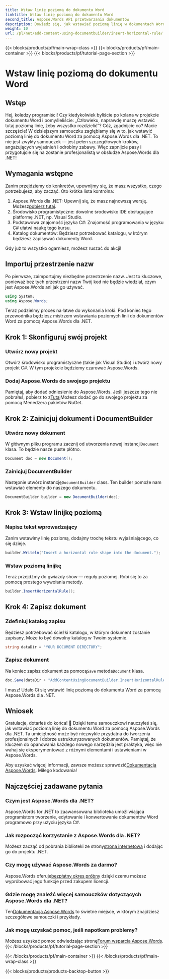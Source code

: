 ```yaml
---
title: Wstaw linię poziomą do dokumentu Word
linktitle: Wstaw linię poziomą do dokumentu Word
second_title: Aspose.Words API przetwarzania dokumentów
description: Dowiedz się, jak wstawiać poziomą linię w dokumentach Worda za pomocą Aspose.Words dla .NET dzięki naszemu szczegółowemu przewodnikowi krok po kroku. Idealne dla programistów C#.
weight: 10
url: /pl/net/add-content-using-documentbuilder/insert-horizontal-rule/
---
```


{{< blocks/products/pf/main-wrap-class >}}
{{< blocks/products/pf/main-container >}}
{{< blocks/products/pf/tutorial-page-section >}}

# Wstaw linię poziomą do dokumentu Word

## Wstęp

Hej, koledzy programiści! Czy kiedykolwiek byliście po kolana w projekcie dokumentu Word i pomyśleliście: „Człowieku, naprawdę muszę wstawić tutaj poziomą linię, żeby wszystko rozdzielić”? Cóż, zgadnijcie co? Macie szczęście! W dzisiejszym samouczku zagłębiamy się w to, jak wstawić poziomą linię do dokumentu Word za pomocą Aspose.Words dla .NET. To nie jest zwykły samouczek — jest pełen szczegółowych kroków, angażujących wyjaśnień i odrobiny zabawy. Więc zapnijcie pasy i przygotujcie się na zostanie profesjonalistą w obsłudze Aspose.Words dla .NET!

## Wymagania wstępne

Zanim przejdziemy do konkretów, upewnijmy się, że masz wszystko, czego potrzebujesz, aby zacząć. Oto krótka lista kontrolna:

1.  Aspose.Words dla .NET: Upewnij się, że masz najnowszą wersję. Możesz[pobierz tutaj](https://releases.aspose.com/words/net/).
2. Środowisko programistyczne: dowolne środowisko IDE obsługujące platformę .NET, np. Visual Studio.
3. Podstawowa znajomość języka C#: Znajomość programowania w języku C# ułatwi naukę tego kursu.
4. Katalog dokumentów: Będziesz potrzebować katalogu, w którym będziesz zapisywać dokumenty Word.

Gdy już to wszystko ogarniesz, możesz ruszać do akcji!

## Importuj przestrzenie nazw

Po pierwsze, zaimportujmy niezbędne przestrzenie nazw. Jest to kluczowe, ponieważ bez tych przestrzeni nazw Twój kod nie będzie wiedział, czym jest Aspose.Words ani jak go używać.

```csharp
using System;
using Aspose.Words;
```

Teraz podzielmy proces na łatwe do wykonania kroki. Pod koniec tego przewodnika będziesz mistrzem wstawiania poziomych linii do dokumentów Word za pomocą Aspose.Words dla .NET.

## Krok 1: Skonfiguruj swój projekt

### Utwórz nowy projekt

Otwórz środowisko programistyczne (takie jak Visual Studio) i utwórz nowy projekt C#. W tym projekcie będziemy czarować Aspose.Words.

### Dodaj Aspose.Words do swojego projektu

 Pamiętaj, aby dodać odniesienie do Aspose.Words. Jeśli jeszcze tego nie pobrałeś, pobierz to z[Tutaj](https://releases.aspose.com/words/net/)Możesz dodać go do swojego projektu za pomocą Menedżera pakietów NuGet.

## Krok 2: Zainicjuj dokument i DocumentBuilder

### Utwórz nowy dokument

 W głównym pliku programu zacznij od utworzenia nowej instancji`Document` klasa. To będzie nasze puste płótno.

```csharp
Document doc = new Document();
```

### Zainicjuj DocumentBuilder

 Następnie utwórz instancję`DocumentBuilder` class. Ten builder pomoże nam wstawiać elementy do naszego dokumentu.

```csharp
DocumentBuilder builder = new DocumentBuilder(doc);
```

## Krok 3: Wstaw linijkę poziomą

### Napisz tekst wprowadzający

Zanim wstawimy linię poziomą, dodajmy trochę tekstu wyjaśniającego, co się dzieje.

```csharp
builder.Writeln("Insert a horizontal rule shape into the document.");
```

### Wstaw poziomą linijkę

Teraz przejdźmy do gwiazdy show — reguły poziomej. Robi się to za pomocą prostego wywołania metody.

```csharp
builder.InsertHorizontalRule();
```

## Krok 4: Zapisz dokument

### Zdefiniuj katalog zapisu

Będziesz potrzebować ścieżki katalogu, w którym dokument zostanie zapisany. Może to być dowolny katalog w Twoim systemie.

```csharp
string dataDir = "YOUR DOCUMENT DIRECTORY";
```

### Zapisz dokument

 Na koniec zapisz dokument za pomocą`Save` metoda`Document` klasa.

```csharp
doc.Save(dataDir + "AddContentUsingDocumentBuilder.InsertHorizontalRule.docx");
```

I masz! Udało Ci się wstawić linię poziomą do dokumentu Word za pomocą Aspose.Words dla .NET.

## Wniosek

Gratulacje, dotarłeś do końca! 🎉 Dzięki temu samouczkowi nauczyłeś się, jak wstawiać poziomą linię do dokumentu Word za pomocą Aspose.Words dla .NET. Ta umiejętność może być niezwykle przydatna do tworzenia profesjonalnych i dobrze ustrukturyzowanych dokumentów. Pamiętaj, że kluczem do opanowania każdego nowego narzędzia jest praktyka, więc nie wahaj się eksperymentować z różnymi elementami i ustawieniami w Aspose.Words.

 Aby uzyskać więcej informacji, zawsze możesz sprawdzić[Dokumentacja Aspose.Words](https://reference.aspose.com/words/net/). Miłego kodowania!

## Najczęściej zadawane pytania

### Czym jest Aspose.Words dla .NET?

Aspose.Words for .NET to zaawansowana biblioteka umożliwiająca programistom tworzenie, edytowanie i konwertowanie dokumentów Word programowo przy użyciu języka C#.

### Jak rozpocząć korzystanie z Aspose.Words dla .NET?

Możesz zacząć od pobrania biblioteki ze strony[strona internetowa](https://releases.aspose.com/words/net/) i dodając go do projektu .NET.

### Czy mogę używać Aspose.Words za darmo?

 Aspose.Words oferuje[bezpłatny okres próbny](https://releases.aspose.com/) dzięki czemu możesz wypróbować jego funkcje przed zakupem licencji.

### Gdzie mogę znaleźć więcej samouczków dotyczących Aspose.Words dla .NET?

 Ten[Dokumentacja Aspose.Words](https://reference.aspose.com/words/net/) to świetne miejsce, w którym znajdziesz szczegółowe samouczki i przykłady.

### Jak mogę uzyskać pomoc, jeśli napotkam problemy?

 Możesz uzyskać pomoc odwiedzając stronę[Forum wsparcia Aspose.Words](https://forum.aspose.com/c/words/8).
{{< /blocks/products/pf/tutorial-page-section >}}

{{< /blocks/products/pf/main-container >}}
{{< /blocks/products/pf/main-wrap-class >}}

{{< blocks/products/products-backtop-button >}}
